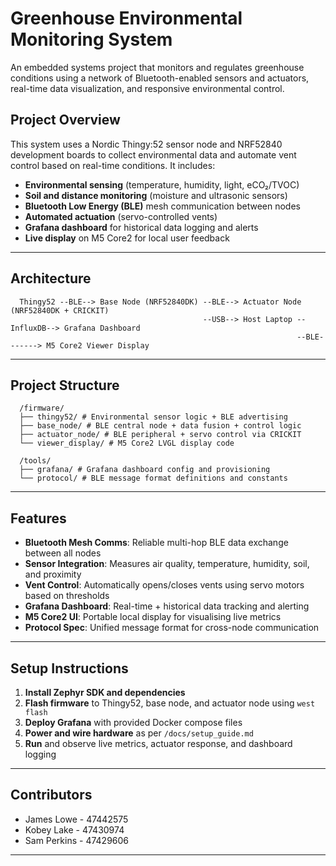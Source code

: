 # Greenhouse Environmental Monitoring System

An embedded systems project that monitors and regulates greenhouse conditions using a network of Bluetooth-enabled sensors and actuators, real-time data visualization, and responsive environmental control.

## Project Overview

This system uses a Nordic Thingy:52 sensor node and NRF52840 development boards to collect environmental data and automate vent control based on real-time conditions. It includes:

- **Environmental sensing** (temperature, humidity, light, eCO₂/TVOC)
- **Soil and distance monitoring** (moisture and ultrasonic sensors)
- **Bluetooth Low Energy (BLE)** mesh communication between nodes
- **Automated actuation** (servo-controlled vents)
- **Grafana dashboard** for historical data logging and alerts
- **Live display** on M5 Core2 for local user feedback

---

## Architecture
```
  Thingy52 --BLE--> Base Node (NRF52840DK) --BLE--> Actuator Node (NRF52840DK + CRICKIT)
                                           --USB--> Host Laptop --InfluxDB--> Grafana Dashboard
                                                                --BLE-------> M5 Core2 Viewer Display
```
---
## Project Structure
```
  /firmware/
  ├── thingy52/ # Environmental sensor logic + BLE advertising
  ├── base_node/ # BLE central node + data fusion + control logic
  ├── actuator_node/ # BLE peripheral + servo control via CRICKIT
  └── viewer_display/ # M5 Core2 LVGL display code
  
  /tools/
  ├── grafana/ # Grafana dashboard config and provisioning
  └── protocol/ # BLE message format definitions and constants
```
---

## Features

- **Bluetooth Mesh Comms**: Reliable multi-hop BLE data exchange between all nodes
-  **Sensor Integration**: Measures air quality, temperature, humidity, soil, and proximity
-  **Vent Control**: Automatically opens/closes vents using servo motors based on thresholds
-  **Grafana Dashboard**: Real-time + historical data tracking and alerting
-  **M5 Core2 UI**: Portable local display for visualising live metrics
-  **Protocol Spec**: Unified message format for cross-node communication

---

## Setup Instructions

1. **Install Zephyr SDK and dependencies**
2. **Flash firmware** to Thingy52, base node, and actuator node using `west flash`
3. **Deploy Grafana** with provided Docker compose files
4. **Power and wire hardware** as per `/docs/setup_guide.md`
5. **Run** and observe live metrics, actuator response, and dashboard logging

---

## Contributors

- James Lowe - 47442575
- Kobey Lake - 47430974
- Sam Perkins - 47429606

---

